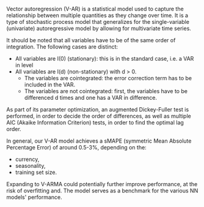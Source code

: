 Vector autoregression (V-AR) is a statistical model used to capture the relationship between multiple quantities as they change over time. 
It is a type of stochastic process model that generalizes for the single-variable (univariate) autoregressive model by allowing for multivariate time series.

It should be noted that all variables have to be of the same order of integration. The following cases are distinct:

- All variables are I(0) (stationary): this is in the standard case, i.e. a VAR in level
- All variables are I(d) (non-stationary) with d > 0.
  - The variables are cointegrated: the error correction term has to be included in the VAR.
  - The variables are not cointegrated: first, the variables have to be differenced d times and one has a VAR in difference.
 
As part of its parameter optimization, an augmented Dickey-Fuller test is performed, in order to decide the order of differences, as well as multiple AIC (Akaike Information Criterion) tests, in order to find the optimal lag order.

In general, our V-AR model achieves a sMAPE (symmetric Mean Absolute Percentage Error) of around 0.5-3%, depending on the:
- currency,
- seasonality,
- training set size.

Expanding to V-ARMA could potentially further improve performance, at the risk of overfitting and. The model serves as a benchmark for the various NN models' performance.
